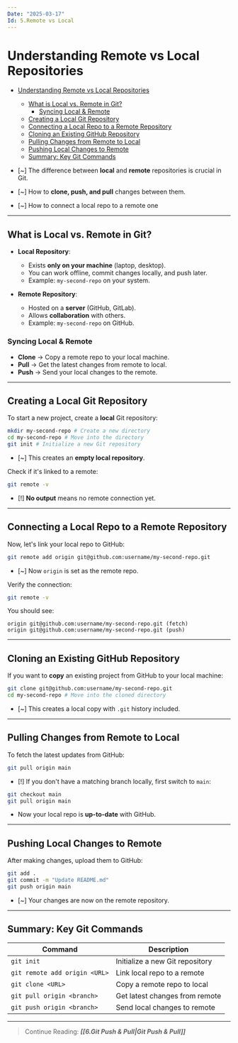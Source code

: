 ```yaml
---
Date: "2025-03-17"
Id: 5.Remote vs Local
---
```


# Understanding Remote vs Local Repositories

<!--toc:start-->

- [Understanding Remote vs Local Repositories](#understanding-remote-vs-local-repositories)

  - [What is Local vs. Remote in Git?](#what-is-local-vs-remote-in-git)
    - [Syncing Local & Remote](#syncing-local-remote)
  - [Creating a Local Git Repository](#creating-a-local-git-repository)
  - [Connecting a Local Repo to a Remote Repository](#connecting-a-local-repo-to-a-remote-repository)
  - [Cloning an Existing GitHub Repository](#cloning-an-existing-github-repository)
  - [Pulling Changes from Remote to Local](#pulling-changes-from-remote-to-local)
  - [Pushing Local Changes to Remote](#pushing-local-changes-to-remote)
  - [Summary: Key Git Commands](#summary-key-git-commands)
  <!--toc:end-->

- [~] The difference between **local** and **remote** repositories is crucial in Git.
- [~] How to **clone, push, and pull** changes between them.
- [~] How to connect a local repo to a remote one

---

## What is Local vs. Remote in Git?

- **Local Repository**:

  - Exists **only on your machine** (laptop, desktop).
  - You can work offline, commit changes locally, and push later.
  - Example: `my-second-repo` on your system.

- **Remote Repository**:
  - Hosted on a **server** (GitHub, GitLab).
  - Allows **collaboration** with others.
  - Example: `my-second-repo` on GitHub.

### Syncing Local & Remote

- **Clone** -> Copy a remote repo to your local machine.
- **Pull** -> Get the latest changes from remote to local.
- **Push** -> Send your local changes to the remote.

---

## Creating a Local Git Repository

To start a new project, create a **local** Git repository:

```bash
mkdir my-second-repo # Create a new directory
cd my-second-repo # Move into the directory
git init # Initialize a new Git repository
```

- [~] This creates an **empty local repository**.

Check if it's linked to a remote:

```bash
git remote -v
```

- [!] **No output** means no remote connection yet.

---

## Connecting a Local Repo to a Remote Repository

Now, let's link your local repo to GitHub:

```bash
git remote add origin git@github.com:username/my-second-repo.git
```

- [~] Now `origin` is set as the remote repo.

Verify the connection:

```bash
git remote -v
```

You should see:

```
origin git@github.com:username/my-second-repo.git (fetch)
origin git@github.com:username/my-second-repo.git (push)
```

---

## Cloning an Existing GitHub Repository

If you want to **copy** an existing project from GitHub to your local machine:

```bash
git clone git@github.com:username/my-second-repo.git
cd my-second-repo # Move into the cloned directory
```

- [~] This creates a local copy with `.git` history included.

---

## Pulling Changes from Remote to Local

To fetch the latest updates from GitHub:

```bash
git pull origin main
```

- [!] If you don't have a matching branch locally, first switch to `main`:

```bash
git checkout main
git pull origin main
```

- Now your local repo is **up-to-date** with GitHub.

---

## Pushing Local Changes to Remote

After making changes, upload them to GitHub:

```bash
git add .
git commit -m "Update README.md"
git push origin main
```

- [~] Your changes are now on the remote repository.

---

## Summary: Key Git Commands

| **Command**                   | **Description**                 |
| ----------------------------- | ------------------------------- |
| `git init`                    | Initialize a new Git repository |
| `git remote add origin <URL>` | Link local repo to a remote     |
| `git clone <URL>`             | Copy a remote repo to local     |
| `git pull origin <branch>`    | Get latest changes from remote  |
| `git push origin <branch>`    | Send local changes to remote    |

---

> Continue Reading: **_[[6.Git Push & Pull|Git Push & Pull]]_**
